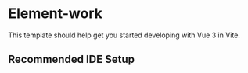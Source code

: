 # Element-work

This template should help get you started developing with Vue 3 in Vite.

## Recommended IDE Setup


```
